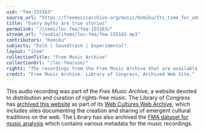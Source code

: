 ```yaml
---
uid: "fma-155163"
source_url: "https://freemusicarchive.org/music/Komiku/Its_time_for_adventure__vol_4/Komiku_-_Its_time_for_adventure_vol_4_-_02_Every_myths_are_true_stories"
title: "Every myths are true stories"
permalink: "/items/loc-fma/fma-155163/"
stream_url: "/audio/items/loc-fma/fma-155163.mp3"
contributors: "Komiku"
subjects: "Folk | Soundtrack | Experimental"
layout: "item"
collectionTitle: "Free Music Archive"
collectionUrl: "/loc-fma/use/"
rights: "The recordings from the Free Music Archive that are available on Citizen DJ have a CC0 1.0 Universal License (Public Domain Dedication) which means you can copy, modify, distribute and perform the work, even for commercial purposes, all without asking permission."
credit: "Free Music Archive. Library of Congress, Archived Web Site."
---
```


This audio recording was part of the _Free Music Archive_, a website devoted to distribution and curation of rights-free music. The Library of Congress has [archived this website](https://www.loc.gov/item/lcwaN0026492/) as part of its [Web Cultures Web Archive](https://www.loc.gov/collections/web-cultures-web-archive/about-this-collection/), which includes sites documenting the creation and sharing of emergent cultural traditions on the web. The Library has also archived the [FMA dataset for music analysis](https://catalog.loc.gov/vwebv/search?searchCode=LCCN&searchArg=2018655052&searchType=1&permalink=y) which contains various metadata for the music recordings.